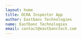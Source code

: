 ```yaml
---
layout: home
title: DCRA Inspector App
author: Eastbanc Technologies
name: Eastbanc Technologies
email: contact@eastbanctech.com
---
```

